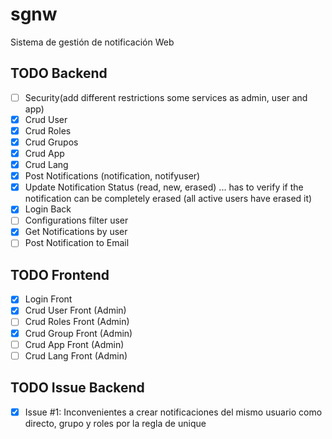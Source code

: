 # sgnw

Sistema de gestión de notificación Web

## TODO Backend

- [ ] Security(add different restrictions some services as admin, user and app)
- [x] Crud User
- [x] Crud Roles
- [x] Crud Grupos
- [x] Crud App
- [x] Crud Lang
- [x] Post Notifications (notification, notifyuser)
- [x] Update Notification Status (read, new, erased) ... has to verify if the notification can be completely erased (all active users have erased it)
- [x] Login Back
- [ ] Configurations filter user
- [x] Get Notifications by user
- [ ] Post Notification to Email

## TODO Frontend

- [x] Login Front
- [x] Crud User Front (Admin)
- [ ] Crud Roles Front (Admin)
- [x] Crud Group Front (Admin)
- [ ] Crud App Front (Admin)
- [ ] Crud Lang Front (Admin)

## TODO Issue Backend

- [x] Issue #1: Inconvenientes a crear notificaciones del mismo usuario como directo, grupo y roles por la regla de unique
